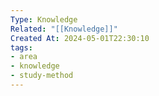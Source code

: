 ```yaml
---
Type: Knowledge
Related: "[[Knowledge]]"
Created At: 2024-05-01T22:30:10
tags:
- area
- knowledge
- study-method
---
```

